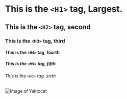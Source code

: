 # This is the `<H1>` tag, Largest.
## This is the `<H2>` tag, second
### This is the `<H3>` tag, third
#### This is the `<H4>` tag, fourth
##### This is the `<H5>` tag, fifth
###### This is the `<H6>` tag, sixth


![Image of Yaktocat](https://octodex.github.com/images/yaktocat.png)
